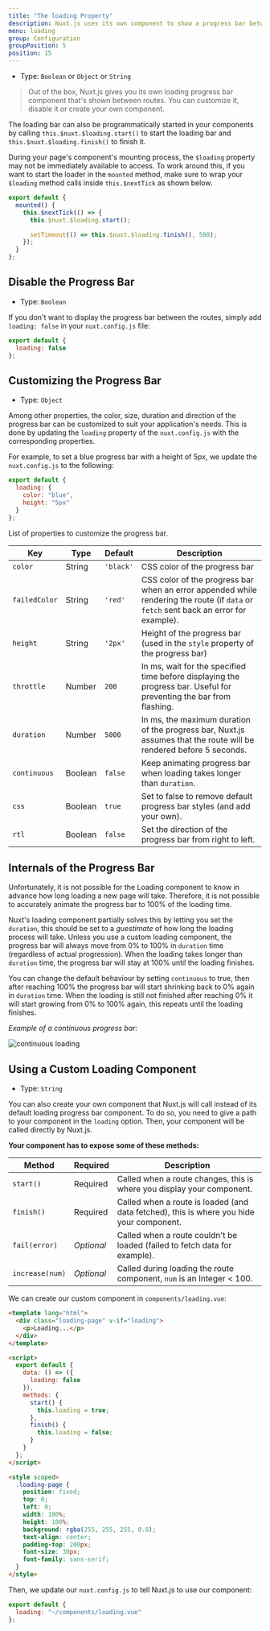 ```yaml
---
title: "The loading Property"
description: Nuxt.js uses its own component to show a progress bar between the routes. You can customize it, disable it or create your own component.
menu: loading
group: Configuration
groupPosition: 5
position: 15
---
```


- Type: `Boolean` or `Object` or `String`

> Out of the box, Nuxt.js gives you its own loading progress bar component that's shown between routes. You can customize it, disable it or create your own component.

The loading bar can also be programmatically started in your components by calling `this.$nuxt.$loading.start()` to start the loading bar and `this.$nuxt.$loading.finish()` to finish it.

During your page's component's mounting process, the `$loading` property may not be immediately available to access. To work around this, if you want to start the loader in the `mounted` method, make sure to wrap your `$loading` method calls inside `this.$nextTick` as shown below.

```javascript
export default {
  mounted() {
    this.$nextTick(() => {
      this.$nuxt.$loading.start();

      setTimeout(() => this.$nuxt.$loading.finish(), 500);
    });
  }
};
```

## Disable the Progress Bar

- Type: `Boolean`

If you don't want to display the progress bar between the routes, simply add `loading: false` in your `nuxt.config.js` file:

```js
export default {
  loading: false
};
```

## Customizing the Progress Bar

- Type: `Object`

Among other properties, the color, size, duration and direction of the progress bar can be customized to suit your application's needs. This is done by updating the `loading` property of the `nuxt.config.js` with the corresponding properties.

For example, to set a blue progress bar with a height of 5px, we update the `nuxt.config.js` to the following:

```js
export default {
  loading: {
    color: "blue",
    height: "5px"
  }
};
```

List of properties to customize the progress bar.

| Key           | Type    | Default   | Description                                                                                                                           |
| ------------- | ------- | --------- | ------------------------------------------------------------------------------------------------------------------------------------- |
| `color`       | String  | `'black'` | CSS color of the progress bar                                                                                                         |
| `failedColor` | String  | `'red'`   | CSS color of the progress bar when an error appended while rendering the route (if `data` or `fetch` sent back an error for example). |
| `height`      | String  | `'2px'`   | Height of the progress bar (used in the `style` property of the progress bar)                                                         |
| `throttle`    | Number  | `200`     | In ms, wait for the specified time before displaying the progress bar. Useful for preventing the bar from flashing.                   |
| `duration`    | Number  | `5000`    | In ms, the maximum duration of the progress bar, Nuxt.js assumes that the route will be rendered before 5 seconds.                    |
| `continuous`  | Boolean | `false`   | Keep animating progress bar when loading takes longer than `duration`.                                                                |
| `css`         | Boolean | `true`    | Set to false to remove default progress bar styles (and add your own).                                                                |
| `rtl`         | Boolean | `false`   | Set the direction of the progress bar from right to left.                                                                             |

## Internals of the Progress Bar

Unfortunately, it is not possible for the Loading component to know in advance how long loading a new page will take. Therefore, it is not possible to accurately animate the progress bar to 100% of the loading time.

Nuxt's loading component partially solves this by letting you set the `duration`, this should be set to a _guestimate_ of how long the loading process will take. Unless you use a custom loading component, the progress bar will always move from 0% to 100% in `duration` time (regardless of actual progression). When the loading takes longer than `duration` time, the progress bar will stay at 100% until the loading finishes.

You can change the default behaviour by setting `continuous` to true, then after reaching 100% the progress bar will start shrinking back to 0% again in `duration` time. When the loading is still not finished after reaching 0% it will start growing from 0% to 100% again, this repeats until the loading finishes.

_Example of a continuous progress bar:_

<img src="/api-continuous-loading.gif" alt="continuous loading"/>

## Using a Custom Loading Component

- Type: `String`

You can also create your own component that Nuxt.js will call instead of its default loading progress bar component. To do so, you need to give a path to your component in the `loading` option. Then, your component will be called directly by Nuxt.js.

**Your component has to expose some of these methods:**

| Method          | Required   | Description                                                                              |
| --------------- | ---------- | ---------------------------------------------------------------------------------------- |
| `start()`       | Required   | Called when a route changes, this is where you display your component.                   |
| `finish()`      | Required   | Called when a route is loaded (and data fetched), this is where you hide your component. |
| `fail(error)`   | _Optional_ | Called when a route couldn't be loaded (failed to fetch data for example).               |
| `increase(num)` | _Optional_ | Called during loading the route component, `num` is an Integer < 100.                    |

We can create our custom component in `components/loading.vue`:

```html
<template lang="html">
  <div class="loading-page" v-if="loading">
    <p>Loading...</p>
  </div>
</template>

<script>
  export default {
    data: () => ({
      loading: false
    }),
    methods: {
      start() {
        this.loading = true;
      },
      finish() {
        this.loading = false;
      }
    }
  };
</script>

<style scoped>
  .loading-page {
    position: fixed;
    top: 0;
    left: 0;
    width: 100%;
    height: 100%;
    background: rgba(255, 255, 255, 0.8);
    text-align: center;
    padding-top: 200px;
    font-size: 30px;
    font-family: sans-serif;
  }
</style>
```

Then, we update our `nuxt.config.js` to tell Nuxt.js to use our component:

```js
export default {
  loading: "~/components/loading.vue"
};
```
